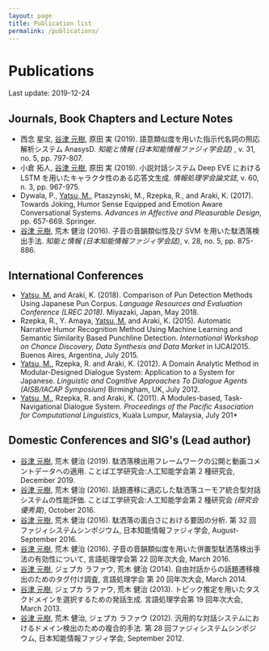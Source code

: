 ```yaml
---
layout: page
title: Publication list
permalink: /publications/
---
```


# Publications

Last update: 2019-12-24

## Journals, Book Chapters and Lecture Notes

* 西念 星宝, <u>谷津 元樹</u>, 原田 実 (2019). 語意類似度を用いた指示代名詞の照応解析システム AnasysD. <i>知能と情報 (日本知能情報ファジィ学会誌)</i> , v. 31, no. 5, pp. 797-807.
* 小倉 拓人, <u>谷津 元樹</u>, 原田 実 (2019). 小説対話システム Deep EVE における LSTM を用いたキャラクタ性のある応答文生成. <i>情報処理学会論文誌</i>, v. 60, n. 3, pp. 967-975.
* Dywala, P., <u>Yatsu, M.</u>, Ptaszynski, M., Rzepka, R., and Araki, K. (2017). Towards Joking, Humor Sense Equipped and Emotion Aware Conversational Systems. <i>Advances in Affective and Pleasurable Design</i>, pp. 657-669. Springer.
* <u>谷津 元樹</u>, 荒木 健治 (2016). 子音の音韻類似性及び SVM を用いた駄洒落検出手法. <i>知能と情報 (日本知能情報ファジィ学会誌)</i>, v. 28, no. 5, pp. 875-886.

## International Conferences

* <u>Yatsu, M.</u> and Araki, K. (2018). Comparison of Pun Detection Methods Using Japanese Pun Corpus. <i>Language Resources and Evaluation Conference (LREC 2018)</i>. Miyazaki, Japan, May 2018.
* Rzepka, R., Y. Amaya, <u>Yatsu, M.</u> and Araki, K. (2015). Automatic Narrative Humor Recognition Method Using Machine Learning and Semantic Similarity Based Punchline Detection. <i>International Workshop on Chance Discovery, Data Synthesis and Data Market</i> in IJCAI2015. Buenos Aires, Argentina, July 2015.
* <u>Yatsu, M.</u>, Rzepka, R. and Araki, K. (2012). A Domain Analytic Method in Modular-Designed Dialogue System: Application to a System for Japanese. <i>Linguistic and Cognitive Approaches To Dialogue Agents (AISB/IACAP Symposium)</i> Birmingham, UK, July 2012.
* <u>Yatsu, M.</u>, Rzepka, R. and Araki, K. (2011). A Modules-based, Task-Navigational Dialogue System. <i>Proceedings of the Pacific Association for Computational Linguistics</i>, Kuala Lumpur, Malaysia, July 201*

## Domestic Conferences and SIG's (Lead author)

* <u>谷津 元樹</u>, 荒木 健治 (2019). 駄洒落検出用フレームワークの公開と動画コメントデータへの適用. ことば工学研究会:人工知能学会第 2 種研究会, December 2019.
* <u>谷津 元樹</u>, 荒木 健治 (2016). 話題遷移に適応した駄洒落ユーモア統合型対話システムの性能評価. ことば工学研究会:人工知能学会第 2 種研究会 _(研究会優秀賞)_, October 2016.
* <u>谷津 元樹</u>, 荒木 健治 (2016). 駄洒落の面白さにおける要因の分析. 第 32 回ファジィシステムシンポジウム, 日本知能情報ファジィ学会, August-September 2016.
* <u>谷津 元樹</u>, 荒木 健治 (2016). 子音の音韻類似度を用いた併置型駄洒落検出手法の有効性について, 言語処理学会第 22 回年次大会, March 2016.
* <u>谷津 元樹</u>, ジェプカ ラファウ, 荒木 健治 (2014). 自由対話からの話題遷移検出のためのタグ付け調査, 言語処理学会 第 20 回年次大会, March 2014.
* <u>谷津 元樹</u>, ジェプカ ラファウ, 荒木 健治 (2013). トピック推定を用いたタスクドメインを選択するための発話生成. 言語処理学会第 19 回年次大会, March 2013.
* <u>谷津 元樹</u>, 荒木 健治, ジェプカ ラファウ (2012). 汎用的な対話システムにおけるドメイン検出のための複合的手法. 第 28 回ファジィシステムシンポジウム, 日本知能情報ファジィ学会, September 2012.



